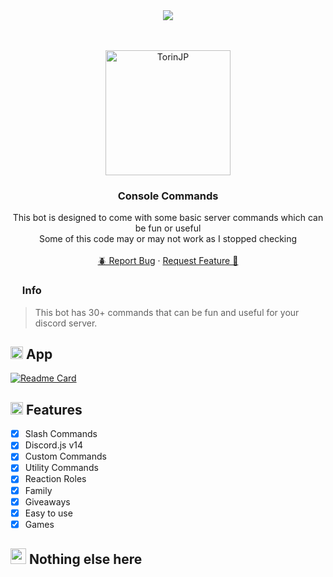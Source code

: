 <center><img src="https://capsule-render.vercel.app/api?type=rounded&height=300&color=gradient&text=Console%20Commands&textBg=false&rotate=0" /></center>

<br />

<!-- PROJECT LOGO -->
<br />
<p align="center">
  <a href="https://github.com/TorinJP/ConsoleCommands">
    <img src="https://drive.usercontent.google.com/download?id=1o_ZjnCut0IjFehR2g0sLnB2Qtnl10N4r&export=download&authuser=0" alt="TorinJP" width="200" height="200">
  </a>

  <h3 align="center">Console Commands</h3>

  <p align="center">
    This bot is designed to come with some basic server commands which can be fun or useful<br> Some of this code may or may not work as I stopped checking
    <br />
    <br />
    <a href="https://github.com/torinJP/ConsoleCommands/issues"> 🪲 Report Bug</a>
    ·
    <a href="https://github.com/torinJP/ConsoleCommands/issues">Request Feature 🔨</a>
  </p>
</p>

<!-- NOTICE -->

### <img src="https://cdn.discordapp.com/emojis/1069369774087360603.gif" width="15px" height="15px"> Info 
> This bot has 30+ commands that can be fun and useful for your discord server.

<!-- ABOUT THE PROJECT -->

## <img src="https://cdn.discordapp.com/emojis/880113401207095346.png" width="20px" height="20px"> App 
[![Readme Card](https://github-readme-stats.vercel.app/api/pin/?username=torinJP&repo=ConsoleCommands&theme=dracula)](https://github.com/torinJP/ConsoleCommands)
## <img src="https://cdn.discordapp.com/emojis/839235629454983218.gif" width="20px" height="20px"> Features
- [x] Slash Commands 
- [x] Discord.js v14
- [x] Custom Commands
- [x] Utility Commands
- [x] Reaction Roles
- [x] Family
- [x] Giveaways 
- [x] Easy to use
- [x] Games

## <img src="https://cdn.discordapp.com/emojis/1083799295033102457.gif" width="25px" height="25px"> Nothing else here